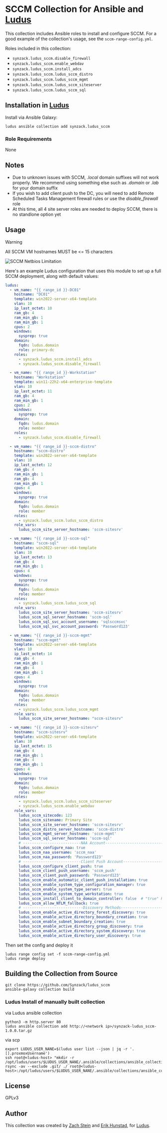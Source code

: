 # SCCM Collection for Ansible and [Ludus](ludus.cloud)

This collection includes Ansible roles to install and configure SCCM. For a good example of the collection's usage, see the `sccm-range-config.yml`.

Roles included in this collection:

  - `synzack.ludus_sccm.disable_firewall`
  - `synzack.ludus_sccm.enable_webdav`
  - `synzack.ludus_sccm.install_adcs`
  - `synzack.ludus_sccm.ludus_sccm_distro`
  - `synzack.ludus_sccm.ludus_sccm_mgmt`
  - `synzack.ludus_sccm.ludus_sccm_siteserver`
  - `synzack.ludus_sccm.ludus_sccm_sql`

## Installation in [Ludus](ludus.cloud)

Install via Ansible Galaxy:

```
ludus ansible collection add synzack.ludus_sccm
```

### Role Requirements

None

## Notes
* Due to unknown issues with SCCM, *.local* domain suffixes will not work properly. We recommend using something else such as *.domain* or *.lab* for your domain suffix
* If you wish to add client push to the DC, you will need to add Remote Scheduled Tasks Management firewall rules or use the *disable_firewall* role
* At this time, all 4 site server roles are needed to deploy SCCM, there is no standlone option yet

## Usage
> [!WARNING]
> All SCCM VM hostnames MUST be <= 15 characters

![SCCM Netbios Limitation](./sccm_netbios_limit.png)

Here's an example Ludus configuration that uses this module to set up a full SCCM deployment, along with default values:

```yaml
ludus:
  - vm_name: "{{ range_id }}-DC01"
    hostname: "DC01"
    template: win2022-server-x64-template
    vlan: 10
    ip_last_octet: 10
    ram_gb: 4
    ram_min_gb: 1
    ram_min_gb: 1
    cpus: 2
    windows:
      sysprep: true
    domain:
      fqdn: ludus.domain
      role: primary-dc
    roles:
      - synzack.ludus_sccm.install_adcs
      - synzack.ludus_sccm.disable_firewall

  - vm_name: "{{ range_id }}-Workstation"
    hostname: "Workstation"
    template: win11-22h2-x64-enterprise-template
    vlan: 10
    ip_last_octet: 11
    ram_gb: 4
    ram_min_gb: 1
    cpus: 2
    windows:
      sysprep: true
    domain:
      fqdn: ludus.domain
      role: member
    roles:
      - synzack.ludus_sccm.disable_firewall

  - vm_name: "{{ range_id }}-sccm-distro"
    hostname: "sccm-distro"
    template: win2022-server-x64-template
    vlan: 10
    ip_last_octet: 12
    ram_gb: 4
    ram_min_gb: 1
    ram_gb: 4
    ram_min_gb: 1
    cpus: 4
    windows:
      sysprep: true
    domain:
      fqdn: ludus.domain
      role: member
    roles:
      - synzack.ludus_sccm.ludus_sccm_distro
    role_vars:
      ludus_sccm_site_server_hostname: 'sccm-sitesrv' 

  - vm_name: "{{ range_id }}-sccm-sql"
    hostname: "sccm-sql"
    template: win2022-server-x64-template
    vlan: 10
    ip_last_octet: 13
    ram_gb: 4
    ram_min_gb: 1
    cpus: 4
    windows:
      sysprep: true
    domain:
      fqdn: ludus.domain
      role: member
    roles:
      - synzack.ludus_sccm.ludus_sccm_sql
    role_vars:
      ludus_sccm_site_server_hostname: 'sccm-sitesrv'    
      ludus_sccm_sql_server_hostname: 'sccm-sql'         
      ludus_sccm_sql_svc_account_username: 'sqlsccmsvc'  
      ludus_sccm_sql_svc_account_password: 'Password123' 

  - vm_name: "{{ range_id }}-sccm-mgmt"
    hostname: "sccm-mgmt"
    template: win2022-server-x64-template
    vlan: 10
    ip_last_octet: 14
    ram_gb: 4
    ram_min_gb: 1
    ram_gb: 4
    ram_min_gb: 1
    cpus: 4
    windows:
      sysprep: true
    domain:
      fqdn: ludus.domain
      role: member
    roles:
      - synzack.ludus_sccm.ludus_sccm_mgmt
    role_vars:
      ludus_sccm_site_server_hostname: "sccm-sitesrv" 

  - vm_name: "{{ range_id }}-sccm-sitesrv"
    hostname: "sccm-sitesrv" 
    template: win2022-server-x64-template
    vlan: 10
    ip_last_octet: 15
    ram_gb: 4
    ram_min_gb: 1
    ram_gb: 4
    ram_min_gb: 1
    cpus: 4
    windows:
      sysprep: true
    domain:
      fqdn: ludus.domain
      role: member
    roles:
      - synzack.ludus_sccm.ludus_sccm_siteserver
      - synzack.ludus_sccm.enable_webdav
    role_vars:
      ludus_sccm_sitecode: 123           
      ludus_sccm_sitename: Primary Site  
      ludus_sccm_site_server_hostname: 'sccm-sitesrv'
      ludus_sccm_distro_server_hostname: 'sccm-distro'
      ludus_sccm_mgmt_server_hostname: 'sccm-mgmt'
      ludus_sccm_sql_server_hostname: 'sccm-sql'
      # --------------------------NAA Account-------------------------------------------------
      ludus_sccm_configure_naa: true
      ludus_sccm_naa_username: 'sccm_naa'
      ludus_sccm_naa_password: 'Password123'
      # --------------------------Client Push Account-----------------------------------------
      ludus_sccm_configure_client_push: true
      ludus_sccm_client_push_username: 'sccm_push'
      ludus_sccm_client_push_password: 'Password123'
      ludus_sccm_enable_automatic_client_push_installation: true
      ludus_sccm_enable_system_type_configuration_manager: true
      ludus_sccm_enable_system_type_server: true
      ludus_sccm_enable_system_type_workstation: true
      ludus_sccm_install_client_to_domain_controller: false  # "true" Requires Remote Scheduled Tasks Management Firewall Enabled on the DCs (or no firewall)
      ludus_sccm_allow_NTLM_fallback: true
      # ---------------------------Discovery Methods------------------------------------------
      ludus_sccm_enable_active_directory_forest_discovery: true
      ludus_sccm_enable_active_directory_boundary_creation: true
      ludus_sccm_enable_subnet_boundary_creation: true
      ludus_sccm_enable_active_directory_group_discovery: true
      ludus_sccm_enable_active_directory_system_discovery: true
      ludus_sccm_enable_active_directory_user_discovery: true
```

Then set the config and deploy it

```
ludus range config set -f sccm-range-config.yml
ludus range deploy
```

## Building the Collection from Source

```
git clone https://github.com/Synzack/ludus_sccm
ansible-galaxy collection build
```

### Ludus Install of manually built collection

via Ludus ansible collection
```
python3 -m http.server 80
ludus ansible collection add http://<network ip>/synzack-ludus_sccm-1.0.0.tar.gz
```

via scp
```
export LUDUS_USER_NANE=$(ludus user list --json | jq -r '.[].proxmoxUsername')
ssh root@<ludus-host> "mkdir -r /opt/ludus/users/$LUDUS_USER_NANE/.ansible/collections/ansible_collections/synzack/ludus_sccm"
rsync -av --exclude .git/ ./ root@<ludus-host>:/opt/ludus/users/$LUDUS_USER_NANE/.ansible/collections/ansible_collections/synzack/ludus_sccm/
```

## License

GPLv3

## Author

This collection was created by [Zach Stein](https://twitter.com/synzack21) and [Erik Hunstad](https://github.com/kernel-sanders), for [Ludus](ludus.cloud).
